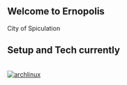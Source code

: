 ## Welcome to Ernopolis
City of Spiculation

## Setup and Tech currently
<div style="display: inline_block" ><br/>
   <a href="https://archlinux.org/">
    <img alt="archlinux" src="https://img.shields.io/badge/Arch%20Linux-000?style=for-the-badge&logo=archlinux&logoColor=1793D1" />
  </a>
